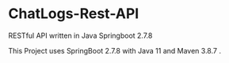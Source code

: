 # ChatLogs-Rest-API
RESTful API written in Java Springboot 2.7.8

This Project uses SpringBoot 2.7.8 with Java 11 and Maven 3.8.7 .
